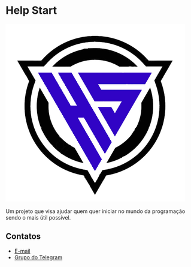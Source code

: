 # Help Start

![Logo](Imagens/logo.jpg)

Um projeto que visa ajudar quem quer iniciar no mundo da programação sendo o mais útil possível.

## Contatos

- [E-mail](mailto:rrnazario@gmail.com)
- [Grupo do Telegram](https://t.me/helpstartbr)
